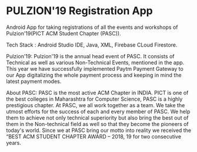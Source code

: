 # PULZION'19 Registration App
Android App for taking registrations of all the events and workshops of Pulzion'19(PICT ACM Student Chapter (PASC)).

Tech Stack :
  Android Studio IDE, Java, XML, Firebase CLoud Firestore.
  
Pulzion'19:
  Pulzion'19 is the annual head event of PASC. It consists of Technical as well as various Non-Technical Events, mentioned in the app.
  This year we have successfully implemented Paytm Payment Gateway to our App digitalizing the whole payment process and keeping in mind the latest payment modes.
  
About PASC:
  PASC is the most active ACM Chapter in INDIA. PICT is one of the best colleges in Maharashtra for Computer Science, PASC is a highly prestigious chapter. At PASC, we all work together as a team. We take the utmost efforts for the success of each and every member of PASC. We help them to achieve not only technical superiority but also bring the best out of them in the Non-technical field as well so that they become the pioneers of today's world. Since we at PASC bring our motto into reality we received the “BEST ACM STUDENT CHAPTER AWARD – 2018, 19 for two consecutive years.
